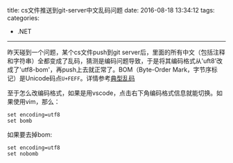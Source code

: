 title: cs文件推送到git-server中文乱码问题
date: 2016-08-18 13:34:12
tags:
categories:
- .NET
---

昨天碰到一个问题，某个cs文件push到git server后，里面的所有中文（包括注释和字符串）全都变成了乱码，猜测是编码问题导致，于是将其编码格式从'uft8'改成了'utf8-bom'，再push上去就正常了。BOM（Byte-Order Mark，字节序标记）是Unicode码点`U+FEFF`。详情参考[典型乱码](http://jimliu.net/2015/03/07/something-about-encoding-extra/)

至于怎么改编码格式，如果是用vscode，点击右下角编码格式信息就能切换。如果使用vim，那么：
```
set encoding=utf8
set bomb
```
如果要去掉bom:
```
set encoding=utf8
set nobomb
```
